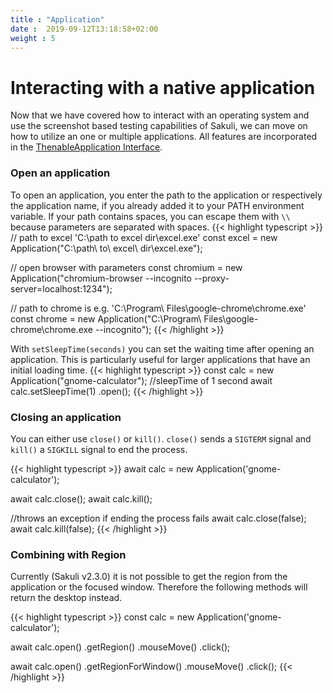 ```yaml
---
title : "Application"
date :  2019-09-12T13:18:58+02:00
weight : 5
---
```


# Interacting with a native application

Now that we have covered how to interact with an operating system and use the screenshot based testing
capabilities of Sakuli, we can move on how to utilize an one or multiple applications.
All features are incorporated in the <a href="https://sakuli.io/apidoc/sakuli-legacy/interfaces/thenableapplication.html" target="_blank">ThenableApplication Interface</a>.


### Open an application

To open an application, you enter the path to the application or respectively the application name, if you already
added it to your PATH environment variable. If your path contains spaces, you can escape them with `\\` because parameters
are separated with spaces.
{{< highlight typescript >}}
// path to excel 'C:\\path to excel dir\excel.exe'
const excel = new Application("C:\\path\\ to\\ excel\\ dir\excel.exe");

// open browser with parameters
const chromium = new Application("chromium-browser --incognito --proxy-server=localhost:1234");

// path to chrome is e.g. 'C:\\Program\\ Files\google-chrome\chrome.exe'
const chrome = new Application("C:\\Program\\ Files\google-chrome\chrome.exe --incognito");
{{< /highlight >}}

With `setSleepTime(seconds)` you can set the waiting time after opening an application. This is particularly useful for
larger applications that have an initial loading time.
{{< highlight typescript >}}
const calc = new Application("gnome-calculator");
//sleepTime of 1 second
await calc.setSleepTime(1)
    .open();
{{< /highlight >}}



### Closing an application
You can either use `close()` or `kill()`. `close()` sends a `SIGTERM` signal and `kill()` a `SIGKILL` signal to end the
process.

{{< highlight typescript >}}
await calc = new Application('gnome-calculator');

await calc.close();
await calc.kill();


//throws an exception if ending the process fails
await calc.close(false);
await calc.kill(false);
{{< /highlight >}}

### Combining with Region

Currently (Sakuli v2.3.0) it is not possible to get the region from the application or the focused window. Therefore the
following methods will return the desktop instead.

{{< highlight typescript >}}
const calc = new Application('gnome-calculator');

await calc.open()
    .getRegion()
    .mouseMove()
    .click();
    
await calc.open()
    .getRegionForWindow()
    .mouseMove()
    .click();
{{< /highlight >}}
